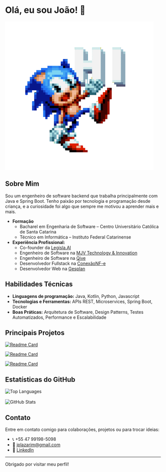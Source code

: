 # Olá, eu sou João! 👋
![sonic hi](https://github.com/Tekislla/Tekislla/blob/main/sonic%20hi.gif)

## Sobre Mim
Sou um engenheiro de software backend que trabalha principalmente com Java e Spring Boot. Tenho paixão por tecnologia e programação desde criança, e a curiosidade foi algo que sempre me motivou a aprender mais e mais.

- **Formação**  
  - Bacharel em Engenharia de Software – Centro Universitário Católica de Santa Catarina  
  - Técnico em Informática – Instituto Federal Catarinense
- **Experiência Profissional:**
  - Co-founder da [Legisla.AI](https://www.legisla.ai/)
  - Engenheiro de Software na [MJV Technology & Innovation](https://www.mjvinnovation.com/pt-br)
  - Engenheiro de Software na [Qive](https://qive.com.br)
  - Desenvolvedor Fullstack na [ConexãoNF-e](https://cloud.conexaonfe.com.br)
  - Desenvolvedor Web na [Gesplan](https://www.gesplan.com.br)

## Habilidades Técnicas
- **Linguagens de programação:** Java, Kotlin, Python, Javascript 
- **Tecnologias e Ferramentas:** APIs REST, Microservices, Spring Boot, Docker  
- **Boas Práticas:** Arquitetura de Software, Design Patterns, Testes Automatizados, Performance e Escalabilidade

## Principais Projetos
<div>
  
  [![Readme Card](https://github-readme-stats.vercel.app/api/pin/?username=joaolazarim&theme=tokyonight&repo=legalflow)](https://github.com/joaolazarim/legalflow)

  [![Readme Card](https://github-readme-stats.vercel.app/api/pin/?username=joaolazarim&theme=tokyonight&repo=salario-certo)](https://github.com/joaolazarim/salario-certo)
  
  [![Readme Card](https://github-readme-stats.vercel.app/api/pin/?username=joaolazarim&theme=tokyonight&repo=taskmanager)](https://github.com/joaolazarim/taskmanager)
  
</div>

## Estatísticas do GitHub
<div>
  
  <img src="https://github-readme-stats.vercel.app/api/top-langs/?username=joaolazarim&layout=compact&theme=tokyonight&custom_title=Linguagens%20Mais%20Utilizadas&exclude_repo=personal-sandbox,faculdade-sandbox,tecnico-sandbox,plantinha-iot" alt="Top Languages"/>
  
  <br />
  <br />
  
  <img src="https://github-readme-stats.vercel.app/api?username=joaolazarim&show_icons=true&theme=tokyonight&hide_rank=true&custom_title=Estatísticas%20de%20João" alt="GitHub Stats"/>
  
</div>

## Contato
Entre em contato comigo para colaborações, projetos ou para trocar ideias:
- 📞 +55 47 99198-5098  
- 📧 jplazarim@gmail.com  
- 🔗 [LinkedIn](https://www.linkedin.com/in/joão-pedro-lazarim-de-souza-819a4320a/)

---

Obrigado por visitar meu perfil!
